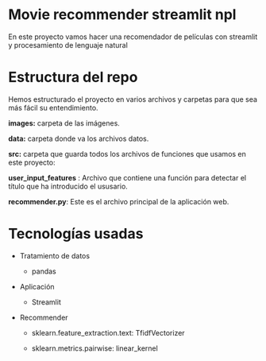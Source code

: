 # Movie recommender streamlit npl


En este proyecto vamos hacer una recomendador de películas con streamlit y procesamiento de lenguaje natural

# **Estructura del repo**
Hemos estructurado el proyecto en varios archivos y carpetas para que sea más fácil su entendimiento.

**images:**  carpeta de las imágenes.

**data:**  carpeta donde va los archivos datos.
  
  
**src:** carpeta que guarda todos los archivos de funciones que usamos en este proyecto:
    
**user_input_features** : Archivo que contiene una función para detectar el título que ha introducido el ususario.

**recommender.py**: Este es el archivo principal de la aplicación web.


# Tecnologías usadas


* Tratamiento de datos

    - pandas

    
* Aplicación

    - Streamlit

* Recommender

    - sklearn.feature_extraction.text:  TfidfVectorizer

    - sklearn.metrics.pairwise:  linear_kernel
